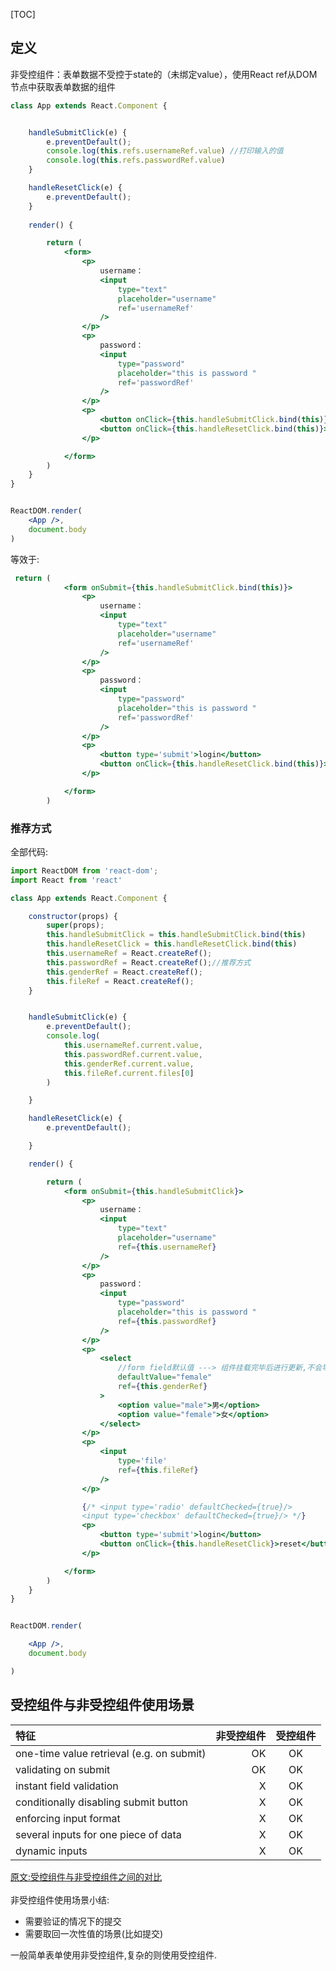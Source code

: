 [TOC]

## 定义
非受控组件：表单数据不受控于state的（未绑定value），使用React ref从DOM节点中获取表单数据的组件

```jsx
class App extends React.Component {


    handleSubmitClick(e) {
        e.preventDefault();
        console.log(this.refs.usernameRef.value) //打印输入的值
        console.log(this.refs.passwordRef.value) 
    }

    handleResetClick(e) {
        e.preventDefault();
    }
 
    render() {

        return (
            <form>
                <p>
                    username：
                    <input
                        type="text"
                        placeholder="username"
                        ref='usernameRef'
                    />
                </p>
                <p>
                    password：
                    <input
                        type="password"
                        placeholder="this is password "
                        ref='passwordRef'
                    />
                </p>
                <p>
                    <button onClick={this.handleSubmitClick.bind(this)}>login</button>
                    <button onClick={this.handleResetClick.bind(this)}>reset</button>
                </p>

            </form>
        )
    }
}


ReactDOM.render(
    <App />,
    document.body
)
```

等效于:
```jsx
 return (
            <form onSubmit={this.handleSubmitClick.bind(this)}>
                <p>
                    username：
                    <input
                        type="text"
                        placeholder="username"
                        ref='usernameRef'
                    />
                </p>
                <p>
                    password：
                    <input
                        type="password"
                        placeholder="this is password "
                        ref='passwordRef'
                    />
                </p>
                <p>
                    <button type='submit'>login</button>
                    <button onClick={this.handleResetClick.bind(this)}>reset</button>
                </p>

            </form>
        )
```
### 推荐方式

全部代码:
```jsx
import ReactDOM from 'react-dom';
import React from 'react'

class App extends React.Component {

    constructor(props) {
        super(props);
        this.handleSubmitClick = this.handleSubmitClick.bind(this)
        this.handleResetClick = this.handleResetClick.bind(this)
        this.usernameRef = React.createRef();
        this.passwordRef = React.createRef();//推荐方式
        this.genderRef = React.createRef();
        this.fileRef = React.createRef();
    }


    handleSubmitClick(e) {
        e.preventDefault();
        console.log(
            this.usernameRef.current.value,
            this.passwordRef.current.value,
            this.genderRef.current.value,
            this.fileRef.current.files[0]
        )

    }

    handleResetClick(e) {
        e.preventDefault();

    }

    render() {

        return (
            <form onSubmit={this.handleSubmitClick}>
                <p>
                    username：
                    <input
                        type="text"
                        placeholder="username"
                        ref={this.usernameRef}
                    />
                </p>
                <p>
                    password：
                    <input
                        type="password"
                        placeholder="this is password "
                        ref={this.passwordRef}
                    />
                </p>
                <p>
                    <select
                        //form field默认值 ---> 组件挂载完毕后进行更新,不会导致DOM的任何更新
                        defaultValue="female"
                        ref={this.genderRef}
                    >
                        <option value="male">男</option>
                        <option value="female">女</option>
                    </select>
                </p>
                <p>
                    <input
                        type='file'
                        ref={this.fileRef}
                    />
                </p>

                {/* <input type='radio' defaultChecked={true}/>
                <input type='checkbox' defaultChecked={true}/> */}
                <p>
                    <button type='submit'>login</button>
                    <button onClick={this.handleResetClick}>reset</button>
                </p>

            </form>
        )
    }
}


ReactDOM.render(

    <App />,
    document.body

)
```



## 受控组件与非受控组件使用场景
| 特征	                                                                                                                                                                    | 非受控组件 | 受控组件 |
|:-----------------------------------------------------------------------------------------------------------------------------------------------------------------------|------:|:----:|
| one-time value retrieval (e.g. on submit)                                                                                                                              |    OK |  OK  |
| validating on submit	                                                                                                                                                  |    OK |  OK  |
| instant field validation	                                                                                                                                              |     X |  OK  |
| conditionally disabling submit button	                                                                                                                                 |   X |  OK  |
| enforcing input format                                                                                                                                                 |   X |  OK  |
| several inputs for one piece of data	                                                                                                                                  |   X |  OK  |
| dynamic inputs	                                                                                                                                                                       |   X |  OK  |


[原文:受控组件与非受控组件之间的对比](https://goshacmd.com/controlled-vs-uncontrolled-inputs-react/) <br>
<br>
非受控组件使用场景小结:
- 需要验证的情况下的提交
- 需要取回一次性值的场景(比如提交)

一般简单表单使用非受控组件,复杂的则使用受控组件.